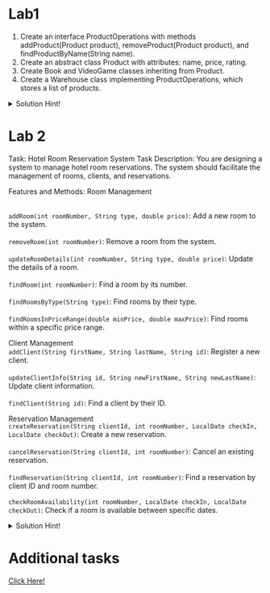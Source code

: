 # Lab1

1. Create an interface ProductOperations with methods addProduct(Product product), removeProduct(Product product), and findProductByName(String name).
2. Create an abstract class Product with attributes: name, price, rating.
3. Create Book and VideoGame classes inheriting from Product.
4. Create a Warehouse class implementing ProductOperations, which stores a list of products.


<details>
  <summary>Solution Hint!</summary>
  <p>

```java
public interface ProductOperations {
    void addProduct(Product product);
    void removeProduct(Product product);
    Product findProductByName(String name);
}
public abstract class Product {
    private String name;
    private double price;
    private double rating;

    // Constructor, getters, and setters
}
public class Book extends Product {
    // Specific implementation for a book
}

public class VideoGame extends Product {
    // Specific implementation for a video game
}
public class Warehouse implements ProductOperations {
    private List<Product> products = new ArrayList<>();

    // Implementation of interface methods
}


  ```
  </p>
  </details>

# Lab 2


Task: Hotel Room Reservation System
Task Description:
You are designing a system to manage hotel room reservations. The system should facilitate the management of rooms, clients, and reservations.

Features and Methods:
Room Management
<p>
  
    
<br>```addRoom(int roomNumber, String type, double price)```: Add a new room to the system.</br>
<br>```removeRoom(int roomNumber)```: Remove a room from the system.</br>
<br>```updateRoomDetails(int roomNumber, String type, double price)```: Update the details of a room.</br>
<br>```findRoom(int roomNumber)```: Find a room by its number.</br>
<br>```findRoomsByType(String type)```: Find rooms by their type.</br>
<br>```findRoomsInPriceRange(double minPrice, double maxPrice)```: Find rooms within a specific price range.</br>

</p>
<p>

Client Management
<br>```addClient(String firstName, String lastName, String id)```: Register a new client.</br>
<br>```updateClientInfo(String id, String newFirstName, String newLastName)```: Update client information.</br>
<br>```findClient(String id)```: Find a client by their ID.</br>
</p>
<p>
  
Reservation Management
<br>```createReservation(String clientId, int roomNumber, LocalDate checkIn, LocalDate checkOut)```: Create a new reservation.</br>
<br>```cancelReservation(String clientId, int roomNumber)```: Cancel an existing reservation.</br>
<br>```findReservation(String clientId, int roomNumber)```: Find a reservation by client ID and room number.</br>
<br>```checkRoomAvailability(int roomNumber, LocalDate checkIn, LocalDate checkOut)```: Check if a room is available between specific dates.</br>

</p>

<details>
  <summary>Solution Hint!</summary>
  <p>

```java
public interface RoomManagement {
    void addRoom(int roomNumber, String type, double price);
    void removeRoom(int roomNumber);
    void updateRoomDetails(int roomNumber, String type, double price);
    Room findRoom(int roomNumber);
    List<Room> findRoomsByType(String type);
    List<Room> findRoomsInPriceRange(double minPrice, double maxPrice);
}

public interface ClientManagement {
    void addClient(String firstName, String lastName, String id);
    void updateClientInfo(String id, String newFirstName, String newLastName);
    Client findClient(String id);
}

public interface ReservationManagement {
    void createReservation(String clientId, int roomNumber, LocalDate checkIn, LocalDate checkOut);
    void cancelReservation(String clientId, int roomNumber);
    Reservation findReservation(String clientId, int roomNumber);
    boolean checkRoomAvailability(int roomNumber, LocalDate checkIn, LocalDate checkOut);
}
public class Room {
    private int roomNumber;
    private String type;
    private double price;
    // Constructor, getters, and setters
}

public class Client {
    private String firstName;
    private String lastName;
    private String id;
    // Constructor, getters, and setters
}

public class Reservation {
    private String clientId;
    private int roomNumber;
    private LocalDate checkIn;
    private LocalDate checkOut;
    // Constructor, getters, and setters
}

public class HotelManagement implements RoomManagement, ClientManagement, ReservationManagement {
    // Implement all the methods defined in the interfaces
}

  ```
  </p>
  </details>

# Additional tasks 

<a href="https://www.codewars.com/kata/search/java?q=&tags=Object-oriented%20Programming&beta=false&order_by=popularity%20desc/">Click Here!</a>
